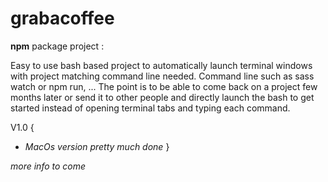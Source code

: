 # grabacoffee

**npm** package project :

Easy to use bash based project to automatically launch terminal windows with project matching command line needed. Command line such as sass watch or npm run, ...
The point is to be able to come back on a project few months later or send it to other people and directly launch the bash to get started instead of opening terminal tabs and typing each command.

V1.0 {
- *MacOs version pretty much done*
}


*more info to come*
